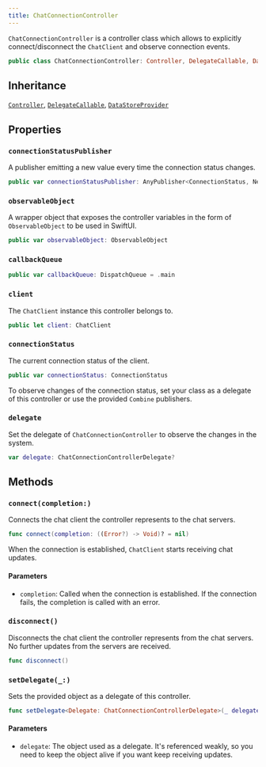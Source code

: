 ```yaml
---
title: ChatConnectionController
---
```


`ChatConnectionController` is a controller class which allows to explicitly
connect/disconnect the `ChatClient` and observe connection events.

``` swift
public class ChatConnectionController: Controller, DelegateCallable, DataStoreProvider 
```

## Inheritance

[`Controller`](../../controller), [`DelegateCallable`](../../delegate-callable), [`DataStoreProvider`](../../../database/data-store-provider)

## Properties

### `connectionStatusPublisher`

A publisher emitting a new value every time the connection status changes.

``` swift
public var connectionStatusPublisher: AnyPublisher<ConnectionStatus, Never> 
```

### `observableObject`

A wrapper object that exposes the controller variables in the form of `ObservableObject` to be used in SwiftUI.

``` swift
public var observableObject: ObservableObject 
```

### `callbackQueue`

``` swift
public var callbackQueue: DispatchQueue = .main
```

### `client`

The `ChatClient` instance this controller belongs to.

``` swift
public let client: ChatClient
```

### `connectionStatus`

The current connection status of the client.

``` swift
public var connectionStatus: ConnectionStatus 
```

To observe changes of the connection status, set your class as a delegate of this controller or use the provided
`Combine` publishers.

### `delegate`

Set the delegate of `ChatConnectionController` to observe the changes in the system.

``` swift
var delegate: ChatConnectionControllerDelegate? 
```

## Methods

### `connect(completion:)`

Connects the chat client the controller represents to the chat servers.

``` swift
func connect(completion: ((Error?) -> Void)? = nil) 
```

When the connection is established, `ChatClient` starts receiving chat updates.

#### Parameters

  - `completion`: Called when the connection is established. If the connection fails, the completion is called with an error.

### `disconnect()`

Disconnects the chat client the controller represents from the chat servers.
No further updates from the servers are received.

``` swift
func disconnect() 
```

### `setDelegate(_:)`

Sets the provided object as a delegate of this controller.

``` swift
func setDelegate<Delegate: ChatConnectionControllerDelegate>(_ delegate: Delegate?) 
```

#### Parameters

  - `delegate`: The object used as a delegate. It's referenced weakly, so you need to keep the object alive if you want keep receiving updates.
